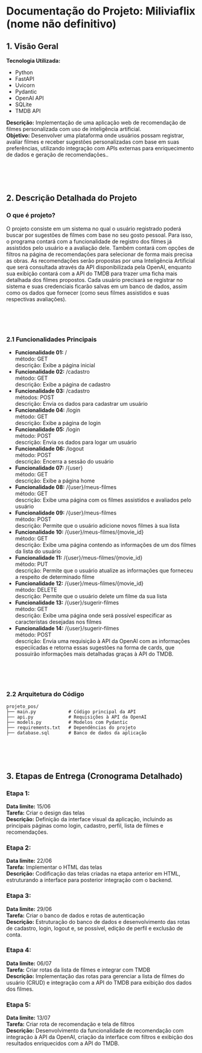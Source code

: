 # **Documentação do Projeto: Miliviaflix (nome não definitivo)**
## **1. Visão Geral**
**Tecnologia Utilizada:**

* Python
* FastAPI
* Uvicorn
* Pydantic
* OpenAI API
* SQLite
* TMDB API

**Descrição:** Implementação de uma aplicação web de recomendação de filmes personalizada com uso de inteligência artificial. </br>
**Objetivo:** Desenvolver uma plataforma onde usuários possam registrar, avaliar filmes e receber sugestões personalizadas com base em suas preferências, utilizando integração com APIs externas para enriquecimento de dados e geração de recomendações..

</br>
</br>
</br>

## **2. Descrição Detalhada do Projeto**
### **O que é projeto?**
O projeto consiste em um sistema no qual o usuário registrado poderá buscar por sugestões de filmes com base no seu gosto pessoal. Para isso, o programa contará com a funcionalidade de registro dos filmes já assistidos pelo usuário e a avaliação dele. Também contará com opções de filtros na página de recomendações para selecionar de forma mais precisa as obras. As recomendações serão propostas por uma Inteligência Artificial que será consultada através da API disponibilizada pela OpenAI, enquanto sua exibição contará com a API  do TMDB para trazer uma ficha mais detalhada dos filmes propostos. Cada usuário precisará se registrar no sistema e suas credenciais ficarão salvas em um banco de dados, assim como os dados que fornecer (como seus filmes assistidos e suas respectivas avaliações).

</br>
</br>
</br>

### **2.1 Funcionalidades Principais**
* **Funcionalidade 01:** / </br>
    método: GET </br>
    descrição: Exibe a página inicial
* **Funcionalidade 02:** /cadastro </br>
    método: GET </br>
    descrição: Exibe a página de cadastro
* **Funcionalidade 03:** /cadastro </br>
    métodos: POST </br>
    descrição: Envia os dados para cadastrar um usuário
* **Funcionalidade 04:** /login </br>
    método: GET </br>
    descrição: Exibe a página de login
* **Funcionalidade 05:** /login </br>
    método: POST </br>
    descrição: Envia os dados para logar um usuário
* **Funcionalidade 06:** /logout </br>
    método: POST </br>
    descrição: Encerra a sessão do usuário
* **Funcionalidade 07:** /{user} </br>
    método: GET </br>
    descrição: Exibe a página home
* **Funcionalidade 08:**  /{user}/meus-filmes </br>
    método: GET </br>
    descrição: Exibe uma página com os filmes assistidos e avaliados pelo usuário
* **Funcionalidade 09:**  /{user}/meus-filmes </br>
    método: POST </br>
    descrição: Permite que o usuário adicione novos filmes à sua lista
* **Funcionalidade 10:**  /{user}/meus-filmes/{movie_id} </br>
    método: GET </br>
    descrição: Exibe uma página contendo as informações de um dos filmes da lista do usuário
* **Funcionalidade 11:**  /{user}/meus-filmes/{movie_id} </br>
    método: PUT </br>
    descrição: Permite que o usuário atualize as informações que forneceu a respeito de determinado filme
* **Funcionalidade 12:**  /{user}/meus-filmes/{movie_id} </br>
    método: DELETE </br>
    descrição: Permite que o usuário delete um filme da sua lista
* **Funcionalidade 13:**  /{user}/sugerir-filmes </br>
    método: GET </br>
    descrição: Exibe uma página onde será possível especificar as característas desejadas nos filmes
* **Funcionalidade 14:**  /{user}/sugerir-filmes </br>
    método: POST </br>
    descrição: Envia uma requisição à API da OpenAI com as informações especiicadas e retorna essas sugestões na forma de cards, que possuirão informações mais detalhadas graças à API do TMDB.

</br>
</br>
</br>

### **2.2 Arquitetura do Código**

```
projeto_pos/
├── main.py            # Código principal da API
├── api.py             # Requisições à API da OpenAI
├── models.py          # Modelos com Pydantic
├── requirements.txt   # Dependências do projeto
├── database.sql       # Banco de dados da aplicação
```

</br>
</br>
</br>

## **3. Etapas de Entrega (Cronograma Detalhado)**

### Etapa 1:
**Data limite:** 15/06 </br>
**Tarefa:** Criar o design das telas </br>
**Descrição:** Definição da interface visual da aplicação, incluindo as principais páginas como login, cadastro, perfil, lista de filmes e recomendações.

### Etapa 2:
**Data limite:** 22/06 </br>
**Tarefa:** Implementar o HTML das telas </br>
**Descrição:** Codificação das telas criadas na etapa anterior em HTML, estruturando a interface para posterior integração com o backend.

### Etapa 3:
**Data limite:** 29/06 </br>
**Tarefa:** Criar o banco de dados e rotas de autenticação </br>
**Descrição:** Estruturação do banco de dados e desenvolvimento das rotas de cadastro, login, logout e, se possível, edição de perfil e exclusão de conta.

### Etapa 4:
**Data limite:** 06/07 </br>
**Tarefa:** Criar rotas da lista de filmes e integrar com TMDB </br>
**Descrição:** Implementação das rotas para gerenciar a lista de filmes do usuário (CRUD) e integração com a API do TMDB para exibição dos dados dos filmes.

### Etapa 5:
**Data limite:** 13/07 </br>
**Tarefa:** Criar rota de recomendação e tela de filtros </br>
**Descrição:** Desenvolvimento da funcionalidade de recomendação com integração à API da OpenAI, criação da interface com filtros e exibição dos resultados enriquecidos com a API do TMDB.
